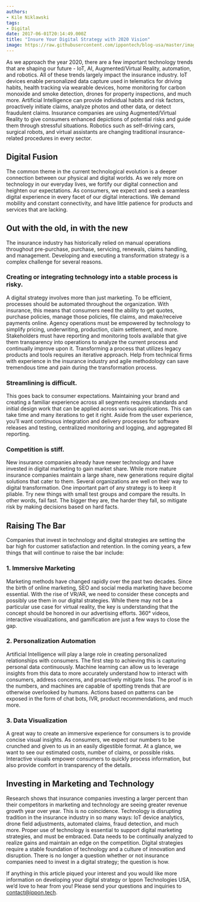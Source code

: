 ```yaml
---
authors:
- Kile Niklawski
tags:
- Digital
date: 2017-06-01T20:14:49.000Z
title: "Insure Your Digital Strategy with 2020 Vision"
image: https://raw.githubusercontent.com/ippontech/blog-usa/master/images/2017/06/Digital-Insurance-Sponsored-Content-Option-2.png
---
```


As we approach the year 2020, there are a few important technology trends that are shaping our future - IoT, AI, Augmented/Virtual Reality, automation, and robotics. All of these trends largely impact the insurance industry. IoT devices enable personalized data capture used in telematics for driving habits, health tracking via wearable devices, home monitoring for carbon monoxide and smoke detection, drones for property inspections, and much more. Artificial Intelligence can provide individual habits and risk factors, proactively initiate claims, analyze photos and other data, or detect fraudulent claims. Insurance companies are using Augmented/Virtual Reality to give consumers enhanced depictions of potential risks and guide them through stressful situations. Robotics such as self-driving cars, surgical robots, and virtual assistants are changing traditional insurance-related procedures in every sector.

<h2>Digital Fusion</h2>
The common theme in the current technological evolution is a deeper connection between our physical and digital worlds. As we rely more on technology in our everyday lives, we fortify our digital connection and heighten our expectations. As consumers, we expect and seek a seamless digital experience in every facet of our digital interactions. We demand mobility and constant connectivity, and have little patience for products and services that are lacking.

<h2>Out with the old, in with the new</h2>
The insurance industry has historically relied on manual operations throughout pre-purchase, purchase, servicing, renewals, claims handling, and management. Developing and executing a transformation strategy is a complex challenge for several reasons.
<h3>Creating or integrating technology into a stable process is risky.</h3>
A digital strategy involves more than just marketing. To be efficient, processes should be automated throughout the organization. With insurance, this means that consumers need the ability to get quotes, purchase policies, manage those policies, file claims, and make/receive payments online. Agency operations must be empowered by technology to simplify pricing, underwriting, production, claim settlement, and more. Stakeholders must have reporting and monitoring tools available that give them transparency into operations to analyze the current process and continually improve upon it. Transforming a process that utilizes legacy products and tools requires an iterative approach. Help from technical firms with experience in the insurance industry and agile methodology can save tremendous time and pain during the transformation process.
<h3>Streamlining is difficult.</h3>
This goes back to consumer expectations. Maintaining your brand and creating a familiar experience across all segments requires standards and initial design work that can be applied across various applications. This can take time and many iterations to get it right. Aside from the user experience, you’ll want continuous integration and delivery processes for software releases and testing, centralized monitoring and logging, and aggregated BI reporting.
<h3>Competition is stiff.</h3>
New insurance companies already have newer technology and have invested in digital marketing to gain market share. While more mature insurance companies maintain a large share, new generations require digital solutions that cater to them. Several organizations are well on their way to digital transformation. One important part of any strategy is to keep it pliable. Try new things with small test groups and compare the results. In other words, fail fast. The bigger they are, the harder they fall, so mitigate risk by making decisions based on hard facts.

<h2>Raising The Bar</h2>
Companies that invest in technology and digital strategies are setting the bar high for customer satisfaction and retention. In the coming years, a few things that will continue to raise the bar include:
<h3>1. Immersive Marketing</h3>
Marketing methods have changed rapidly over the past two decades. Since the birth of online marketing, SEO and social media marketing have become essential. With the rise of VR/AR, we need to consider these concepts and possibly use them in our digital strategies. While there may not be a particular use case for virtual reality, the key is understanding that the concept should be honored in our advertising efforts. 360° videos, interactive visualizations, and gamification are just a few ways to close the gap.
<h3>2. Personalization Automation</h3>
Artificial Intelligence will play a large role in creating personalized relationships with consumers. The first step to achieving this is capturing personal data continuously. Machine learning can allow us to leverage insights from this data to more accurately understand how to interact with consumers, address concerns, and proactively mitigate loss. The proof is in the numbers, and machines are capable of spotting trends that are otherwise overlooked by humans. Actions based on patterns can be exposed in the form of chat bots, IVR, product recommendations, and much more.
<h3>3. Data Visualization</h3>
A great way to create an immersive experience for consumers is to provide concise visual insights. As consumers, we expect our numbers to be crunched and given to us in an easily digestible format. At a glance, we want to see our estimated costs, number of claims, or possible risks. Interactive visuals empower consumers to quickly process information, but also provide comfort in transparency of the details.

<h2>Investing in Marketing and Technology</h2>
Research shows that insurance companies investing a larger percent than their competitors in marketing and technology are seeing greater revenue growth year over year. This is no coincidence. Technology is disrupting tradition in the insurance industry in so many ways: IoT device analytics, drone field adjustments, automated claims, fraud detection, and much more. Proper use of technology is essential to support  digital marketing strategies, and must be embraced. Data needs to be continually analyzed to realize gains and maintain an edge on the competition. Digital strategies require a stable foundation of technology and a culture of innovation and disruption. There is no longer a question whether or not insurance companies need to invest in a digital strategy; the question is how.

If anything in this article piqued your interest and you would like more information on developing your digital strategy or Ippon Technologies USA, we’d love to hear from you! Please send your questions and inquiries to contact@ippon.tech.
